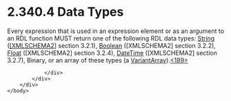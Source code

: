 <html dir="LTR" xmlns:mshelp="http://msdn.microsoft.com/mshelp" xmlns:ddue="http://ddue.schemas.microsoft.com/authoring/2003/5" xmlns:xlink="http://www.w3.org/1999/xlink" xmlns:tool="http://www.microsoft.com/tooltip">
    <head>
        <meta http-equiv="Content-Type" content="text/html; CHARSET=utf-8"></meta>
        <meta name="save" content="history"></meta>
        <title>2.340.4 Data Types</title>
        <xml>
            <mshelp:toctitle title="2.340.4 Data Types"></mshelp:toctitle>
            <mshelp:rltitle title="[MS-RDL]: Data Types"></mshelp:rltitle>
            <mshelp:keyword index="A" term="8a3a7d63-9c04-4dbb-98ae-6a26b5188643"></mshelp:keyword>
            <mshelp:attr name="DCSext.ContentType" value="open specification"></mshelp:attr>
            <mshelp:attr name="AssetID" value="8a3a7d63-9c04-4dbb-98ae-6a26b5188643"></mshelp:attr>
            <mshelp:attr name="TopicType" value="kbRef"></mshelp:attr>
            <mshelp:attr name="DCSext.Title" value="[MS-RDL]: Data Types" />
        </xml>
    </head>
    <body>
        <div id="header">
            <h1 class="heading">2.340.4 Data Types</h1>
        </div>
        <div id="mainSection">
            <div id="mainBody">
                <div id="allHistory" class="saveHistory"></div>
                <div id="sectionSection0" class="section" name="collapseableSection">
                    

<p>Every expression that is used in an expression element or as
an argument to an RDL function MUST return one of the following RDL data types:
<a href="1ed81ef3-a683-45e3-aaad-bd2bbe71bc3d.md">String</a> (<a href="https://go.microsoft.com/fwlink/?LinkId=90610">[XMLSCHEMA2]</a> section
3.2.1), <a href="4802fa14-3619-43fa-9898-3acab160a24c.md">Boolean</a>
([XMLSCHEMA2] section 3.2.2), <a href="c7d0946f-992e-4abc-a304-09b53e030692.md">Float</a> ([XMLSCHEMA2]
section 3.2.4), <a href="d3b6da93-3935-4a28-8521-268d6f7f9a9d.md">DateTime</a>
([XMLSCHEMA2] section 3.2.7), Binary, or an array of these types (a <a href="b2482b3f-74ab-4ca8-a9e5-c07955011743.md#gt_6f3d0afd-66e5-4dcd-91d6-8b77b9d08a6a">VariantArray</a>).<a id="Appendix_A_Target_189"></a><a href="1fe5fd87-2de5-4b2c-b762-5a4fd1373621.md#Appendix_A_189" aria-label="Product behavior note 189">&lt;189&gt;</a></p>


                </div>
            </div>
        </div>
    </body>
</html>
